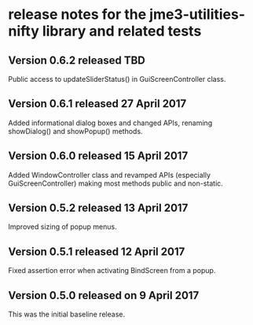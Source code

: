 # release notes for the jme3-utilities-nifty library and related tests

## Version 0.6.2 released TBD

Public access to updateSliderStatus() in GuiScreenController class.

## Version 0.6.1 released 27 April 2017

Added informational dialog boxes and changed APIs, renaming showDialog() and
 showPopup() methods.

## Version 0.6.0 released 15 April 2017

Added WindowController class and revamped APIs (especially GuiScreenController)
 making most methods public and non-static.

## Version 0.5.2 released 13 April 2017

Improved sizing of popup menus.

## Version 0.5.1 released 12 April 2017

Fixed assertion error when activating BindScreen from a popup.

## Version 0.5.0 released on 9 April 2017

This was the initial baseline release.